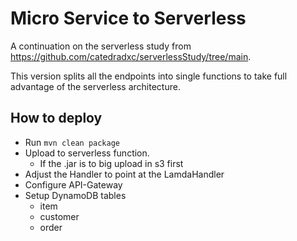 # Micro Service to Serverless

A continuation on the serverless study from https://github.com/catedradxc/serverlessStudy/tree/main.

This version splits all the endpoints into single functions to take full advantage of the serverless architecture. 

## How to deploy

- Run `mvn clean package`
- Upload to serverless function. 
    - If the .jar is to big upload in s3 first
- Adjust the Handler to point at the LamdaHandler
- Configure API-Gateway 
- Setup DynamoDB tables 
    - item 
    - customer
    - order

